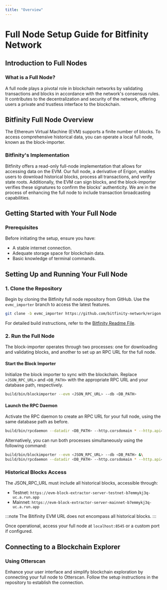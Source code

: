 ```yaml
---
title: "Overview"
---
```


# Full Node Setup Guide for Bitfinity Network

## Introduction to Full Nodes

### What is a Full Node?

A full node plays a pivotal role in blockchain networks by validating transactions and blocks in accordance with the network's consensus rules. It contributes to the decentralization and security of the network, offering users a private and trustless interface to the blockchain.

## Bitfinity Full Node Overview

The Ethereum Virtual Machine (EVM) supports a finite number of blocks. To access comprehensive historical data, you can operate a local full node, known as the block-importer.

### Bitfinity's Implementation

Bitfinity offers a read-only full-node implementation that allows for accessing data on the EVM. Our full node, a derivative of Erigon, enables users to download historical blocks, process all transactions, and verify state roots. Additionally, the EVM can sign blocks, and the block-importer verifies these signatures to confirm the blocks' authenticity. We are in the process of enhancing the full node to include transaction broadcasting capabilities.

## Getting Started with Your Full Node

### Prerequisites

Before initiating the setup, ensure you have:

- A stable internet connection.
- Adequate storage space for blockchain data.
- Basic knowledge of terminal commands.

## Setting Up and Running Your Full Node

### 1. Clone the Repository

Begin by cloning the Bitfinity full node repository from GitHub. Use the `evmc_importer` branch to access the latest features.

```sh
git clone -b evmc_importer https://github.com/bitfinity-network/erigon.git
```

For detailed build instructions, refer to the [Bitfinity Readme File](https://github.com/bitfinity-network/erigon/blob/evmc_importer/BITFINITY.README.md).

### 2. Run the Full Node

The block-importer operates through two processes: one for downloading and validating blocks, and another to set up an RPC URL for the full node.

#### Start the Block Importer

Initialize the block importer to sync with the blockchain. Replace `<JSON_RPC_URL>` and `<DB_PATH>` with the appropriate RPC URL and your database path, respectively.

```sh
build/bin/blockimporter --evm <JSON_RPC_URL> --db <DB_PATH>
```

#### Launch the RPC Daemon

Activate the RPC daemon to create an RPC URL for your full node, using the same database path as before.

```sh
build/bin/rpcdaemon --datadir <DB_PATH> --http.corsdomain * --http.api=eth,erigon,ots
```

Alternatively, you can run both processes simultaneously using the following command:

```sh
build/bin/blockimporter --evm <JSON_RPC_URL> --db <DB_PATH> &\
build/bin/rpcdaemon --datadir <DB_PATH> --http.corsdomain * --http.api=eth,erigon,ots
```

### Historical Blocks Access

The JSON_RPC_URL must include all historical blocks, accessible through:

- Testnet: `https://evm-block-extractor-server-testnet-b7emmykj3q-uc.a.run.app`
- Mainnet: `https://evm-block-extractor-server-mainnet-b7emmykj3q-uc.a.run.app`

:::note
The Bitifinity EVM URL does not encompass all historical blocks.
:::

Once operational, access your full node at `localhost:8545` or a custom port if configured.

## Connecting to a Blockchain Explorer

### Using Otterscan

Enhance your user interface and simplify blockchain exploration by connecting your full node to Otterscan. Follow the setup instructions in the repository to establish the connection.
